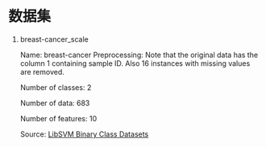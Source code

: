 # 数据集

1. breast-cancer_scale

   Name: breast-cancer
   Preprocessing: Note that the original data has the column 1 containing sample ID. Also 16 instances with missing values are removed.

   Number of classes: 2

   Number of data: 683

   Number of features: 10

   Source: [LibSVM Binary Class Datasets](https://www.csie.ntu.edu.tw/~cjlin/libsvmtools/datasets/binary.html)